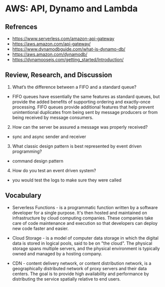 # AWS: API, Dynamo and Lambda

## Refrences

- https://www.serverless.com/amazon-api-gateway
- https://aws.amazon.com/api-gateway/
- https://www.dynamodbguide.com/what-is-dynamo-db/
- https://aws.amazon.com/dynamodb/
- https://dynamoosejs.com/getting_started/Introduction/

## Review, Research, and Discussion

1. What’s the difference between a FIFO and a standard queue?

- FIFO queues have essentially the same features as standard queues, but provide the added benefits of supporting ordering and exactly-once processing. FIFO queues provide additional features that help prevent unintentional duplicates from being sent by message producers or from being received by message consumers.

2. How can the server be assured a message was properly received?

- sync and async sender and receiver

3. What classic design pattern is best represented by event driven programming?

- command design pattern

4. How do you test an event driven system?

- you would test the logs to make sure they were called

## Vocabulary

- Serverless Functions - is a programmatic function written by a software developer for a single purpose. It's then hosted and maintained on infrastructure by cloud computing companies. These companies take care of code maintenance and execution so that developers can deploy new code faster and easier.

- Cloud Storage - is a model of computer data storage in which the digital data is stored in logical pools, said to be on "the cloud". The physical storage spans multiple servers, and the physical environment is typically owned and managed by a hosting company.

- CDN - content delivery network, or content distribution network, is a geographically distributed network of proxy servers and their data centers. The goal is to provide high availability and performance by distributing the service spatially relative to end users.

